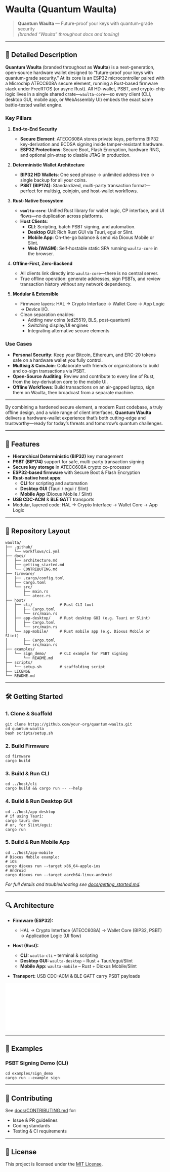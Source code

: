 # Waulta (Quantum Waulta)

> **Quantum Waulta** — Future-proof your keys with quantum-grade security  
> *(branded “Waulta” throughout docs and tooling)*

---

## 🔎 Detailed Description

**Quantum Waulta** (branded throughout as **Waulta**) is a next-generation, open-source hardware wallet designed to “future-proof your keys with quantum-grade security.” At its core is an ESP32 microcontroller paired with a Microchip ATECC608A secure element, running a Rust-based firmware stack under FreeRTOS (or async Rust). All HD-wallet, PSBT, and crypto-chip logic lives in a single shared crate—`waulta-core`—so every client (CLI, desktop GUI, mobile app, or WebAssembly UI) embeds the exact same battle-tested wallet engine.

### Key Pillars

1. **End-to-End Security**  
   - **Secure Element**: ATECC608A stores private keys, performs BIP32 key-derivation and ECDSA signing inside tamper-resistant hardware.  
   - **ESP32 Protections**: Secure Boot, Flash Encryption, hardware RNG, and optional pin-strap to disable JTAG in production.  

2. **Deterministic Wallet Architecture**  
   - **BIP32 HD Wallets**: One seed phrase → unlimited address tree → single backup for all your coins.  
   - **PSBT (BIP174)**: Standardized, multi-party transaction format—perfect for multisig, coinjoin, and host-wallet workflows.  

3. **Rust-Native Ecosystem**  
   - **`waulta-core`**: Unified Rust library for wallet logic, CP interface, and UI flows—no duplication across platforms.  
   - **Host Clients**:  
     - **CLI**: Scripting, batch PSBT signing, and automation.  
     - **Desktop GUI**: Rich Rust GUI via Tauri, egui or Slint.  
     - **Mobile App**: On-the-go balance & send via Dioxus Mobile or Slint.  
     - **Web (WASM)**: Self-hostable static SPA running `waulta-core` in the browser.

4. **Offline-First, Zero-Backend**  
   - All clients link directly into `waulta-core`—there is no central server.  
   - True offline operation: generate addresses, sign PSBTs, and review transaction history without any network dependency.  

5. **Modular & Extensible**  
   - Firmware layers: HAL → Crypto Interface → Wallet Core → App Logic → Device I/O.  
   - Clean separation enables:  
     - Adding new coins (ed25519, BLS, post-quantum)  
     - Switching display/UI engines  
     - Integrating alternative secure elements  

### Use Cases

- **Personal Security**: Keep your Bitcoin, Ethereum, and ERC-20 tokens safe on a hardware wallet you fully control.  
- **Multisig & CoinJoin**: Collaborate with friends or organizations to build and co-sign transactions via PSBT.  
- **Open-Source Auditing**: Review and contribute to every line of Rust, from the key-derivation core to the mobile UI.  
- **Offline Workflows**: Build transactions on an air-gapped laptop, sign them on Waulta, then broadcast from a separate machine.

---

By combining a hardened secure element, a modern Rust codebase, a truly offline design, and a wide range of client interfaces, **Quantum Waulta** delivers a hardware-wallet experience that’s both cutting-edge and trustworthy—ready for today’s threats and tomorrow’s quantum challenges.  

---

## 🚀 Features

- **Hierarchical Deterministic (BIP32)** key management  
- **PSBT (BIP174)** support for safe, multi-party transaction signing  
- **Secure key storage** in ATECC608A crypto co-processor  
- **ESP32-based firmware** with Secure Boot & Flash Encryption  
- **Rust-native host apps**:  
    - **CLI** for scripting and automation  
    - **Desktop GUI** (Tauri / egui / Slint)  
    - **Mobile App** (Dioxus Mobile / Slint)  
- **USB CDC-ACM** & **BLE GATT** transports  
- Modular, layered code: HAL → Crypto Interface → Wallet Core → App Logic  

---

## 📂 Repository Layout

    waulta/
    ├── .github/
    │   └── workflows/ci.yml
    ├── docs/
    │   ├── architecture.md
    │   ├── getting_started.md
    │   └── CONTRIBUTING.md
    ├── firmware/
    │   ├── .cargo/config.toml
    │   ├── Cargo.toml
    │   └── src/
    │       ├── main.rs
    │       └── atecc.rs
    ├── host/
    │   ├── cli/            # Rust CLI tool
    │   │   ├── Cargo.toml
    │   │   └── src/main.rs
    │   ├── app-desktop/    # Rust desktop GUI (e.g. Tauri or Slint)
    │   │   ├── Cargo.toml
    │   │   └── src/main.rs
    │   └── app-mobile/     # Rust mobile app (e.g. Dioxus Mobile or Slint)
    │       ├── Cargo.toml
    │       └── src/main.rs
    ├── examples/
    │   └── sign_demo/      # CLI example for PSBT signing
    │       └── README.md
    ├── scripts/
    │   └── setup.sh        # scaffolding script
    ├── LICENSE
    └── README.md

---

## 🛠️ Getting Started

### 1. Clone & Scaffold

    git clone https://github.com/your-org/quantum-waulta.git
    cd quantum-waulta
    bash scripts/setup.sh

### 2. Build Firmware

    cd firmware
    cargo build

### 3. Build & Run CLI

    cd ../host/cli
    cargo build && cargo run -- --help

### 4. Build & Run Desktop GUI

    cd ../host/app-desktop
    # if using Tauri:
    cargo tauri dev
    # or, for Slint/egui:
    cargo run

### 5. Build & Run Mobile App

    cd ../host/app-mobile
    # Dioxus Mobile example:
    # iOS
    cargo dioxus run --target x86_64-apple-ios
    # Android
    cargo dioxus run --target aarch64-linux-android

_For full details and troubleshooting see [docs/getting_started.md](docs/getting_started.md)._

---

## 🔍 Architecture

- **Firmware (ESP32):**  
    - HAL → Crypto Interface (ATECC608A) → Wallet Core (BIP32, PSBT) → Application Logic (UI flow)

- **Host (Rust):**  
    - **CLI:** `waulta-cli` – terminal & scripting  
    - **Desktop GUI:** `waulta-desktop` – Rust + Tauri/egui/Slint  
    - **Mobile App:** `waulta-mobile` – Rust + Dioxus Mobile/Slint  

- **Transport:** USB CDC-ACM & BLE GATT carry PSBT payloads

![Software Architecture](docs/architecture.md)

---

## 📖 Examples

### PSBT Signing Demo (CLI)

    cd examples/sign_demo
    cargo run --example sign

---

## 🤝 Contributing

See [docs/CONTRIBUTING.md](docs/CONTRIBUTING.md) for:

- Issue & PR guidelines  
- Coding standards  
- Testing & CI requirements  

---

## 📄 License

This project is licensed under the [MIT License](LICENSE).
